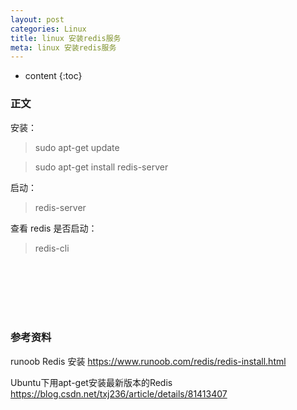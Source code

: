 ```yaml
---
layout: post
categories: Linux
title: linux 安装redis服务
meta: linux 安装redis服务
---
```

* content
{:toc}

### 正文

安装：

> sudo apt-get update

> sudo apt-get install redis-server

启动：

> redis-server

查看 redis 是否启动：

> redis-cli

<br/><br/><br/><br/><br/>
### 参考资料

runoob Redis 安装 <https://www.runoob.com/redis/redis-install.html>

Ubuntu下用apt-get安装最新版本的Redis <https://blog.csdn.net/txj236/article/details/81413407>
